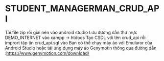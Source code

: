 # STUDENT_MANAGERMAN_CRUD_API
Tải file zip rồi giải nén vào android studio
Lưu đường dẫn thư mực DEMO_INTERNET vào xampp -> htdocs
Tạo CSDL với tên crud_api rồi imprort tập tin crud_api.sql vào
Bạn có thể chạy máy ảo với Emularor của Android Studio hoặc tải ứng dụng máy ảo Genymotin thông qua đường dẫn :https://www.genymotion.com/download/
